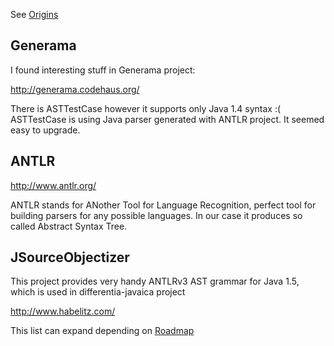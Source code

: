 See [Origins](Origins.md)

## Generama ##

I found interesting stuff in Generama project:

http://generama.codehaus.org/

There is ASTTestCase however it supports only Java 1.4 syntax :( ASTTestCase is using Java parser generated with ANTLR project. It seemed easy to upgrade.

## ANTLR ##

http://www.antlr.org/

ANTLR stands for ANother Tool for Language Recognition, perfect tool for building parsers for any possible languages. In our case it produces so called Abstract Syntax Tree.

## JSourceObjectizer ##

This project provides very handy ANTLRv3 AST grammar for Java 1.5, which is used in differentia-javaica project

http://www.habelitz.com/


This list can expand depending on [Roadmap](Roadmap.md)